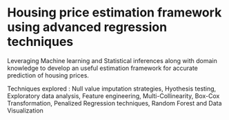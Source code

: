 # Housing price estimation framework using advanced regression techniques

Leveraging Machine learning and Statistical inferences along with domain knowledge to develop an useful estimation framework for accurate prediction of housing prices.

Techniques explored : Null value imputation strategies, Hyothesis testing, Exploratory data analysis, Feature engineering, Multi-Collinearity, Box-Cox Transformation, Penalized Regression techniques, Random Forest and Data Visualization
